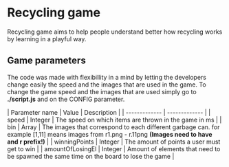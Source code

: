 # Recycling game
Recycling game aims to help people understand better how recycling works by learning in a playful way.

## Game parameters
The code was made with flexibillity in a mind by letting the developers change easily the speed and the images that are used in the game.
To change the game speed and the images that are used simply go to **./script.js** and on the CONFIG parameter.

| Parameter name  | Value | Description |
| ------------- | ------------- |
| speed  | Integer  | The speed on which items are thrown in the game in ms |
| bin  | Array  | The images that correspond to each different garbage can. for example [1,11] means images from r1.png - r.11png **(Images need to have and r prefix!)**  |
| winningPoints | Integer | The amount of points a user must get to win |
| amountOfLosingEl | Integer | Amount of elements that need to be spawned the same time on the board to lose the game |
